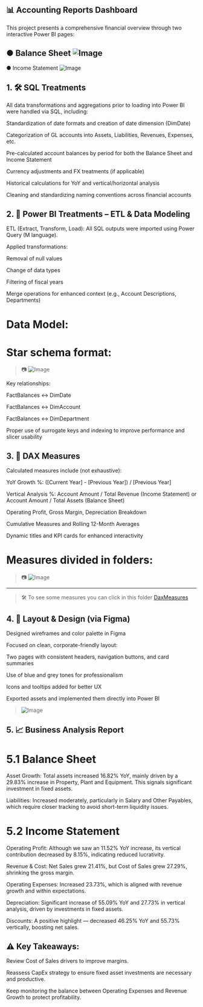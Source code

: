 ## 📊 Accounting Reports Dashboard
This project presents a comprehensive financial overview through two interactive Power BI pages:

● Balance Sheet ![Image](https://github.com/user-attachments/assets/6fab2bec-fed7-4cd4-afa1-f98d677e5a12)
--
● Income Statement ![Image](https://github.com/user-attachments/assets/b1141529-a8ad-4aa1-ae43-9aba38153d52)

## 1. 🛠️ SQL Treatments
All data transformations and aggregations prior to loading into Power BI were handled via SQL, including:

Standardization of date formats and creation of date dimension (DimDate)

Categorization of GL accounts into Assets, Liabilities, Revenues, Expenses, etc.

Pre-calculated account balances by period for both the Balance Sheet and Income Statement

Currency adjustments and FX treatments (if applicable)

Historical calculations for YoY and vertical/horizontal analysis

Cleaning and standardizing naming conventions across financial accounts

## 2. 🔄 Power BI Treatments – ETL & Data Modeling
ETL (Extract, Transform, Load):
All SQL outputs were imported using Power Query (M language).

Applied transformations:

Removal of null values

Change of data types

Filtering of fiscal years

Merge operations for enhanced context (e.g., Account Descriptions, Departments)

# Data Model:
# Star schema format:
> 📷 ![Image](https://github.com/user-attachments/assets/2e746b22-9e78-4dc2-8450-77fa6476caec)

Key relationships:

FactBalances ↔ DimDate

FactBalances ↔ DimAccount

FactBalances ↔ DimDepartment

Proper use of surrogate keys and indexing to improve performance and slicer usability

## 3. 📐 DAX Measures
Calculated measures include (not exhaustive):

YoY Growth %: ([Current Year] - [Previous Year]) / [Previous Year]

Vertical Analysis %: Account Amount / Total Revenue (Income Statement) or Account Amount / Total Assets (Balance Sheet)

Operating Profit, Gross Margin, Depreciation Breakdown

Cumulative Measures and Rolling 12-Month Averages

Dynamic titles and KPI cards for enhanced interactivity

# Measures divided in folders: 
> 📷 ![Image](https://github.com/user-attachments/assets/d1c21b73-0bba-4f3a-a1fa-3fd55a286d75)
________

> 🛠 To see some measures you can click in this folder [DaxMeasures](https://github.com/Angelo-77/AccountingReports/blob/3abb17219ab13573b99813746d97a9f4bb0beeb8/DaxMeasures)

## 4. 🎨 Layout & Design (via Figma)
Designed wireframes and color palette in Figma

Focused on clean, corporate-friendly layout:

Two pages with consistent headers, navigation buttons, and card summaries

Use of blue and grey tones for professionalism

Icons and tooltips added for better UX

Exported assets and implemented them directly into Power BI

> ![Image](https://github.com/user-attachments/assets/5a4ccefa-74ad-43b3-8201-d5974a3a9602)


## 5. 📈 Business Analysis Report
# 5.1 Balance Sheet
Asset Growth: Total assets increased 16.82% YoY, mainly driven by a 29.83% increase in Property, Plant and Equipment. This signals significant investment in fixed assets.

Liabilities: Increased moderately, particularly in Salary and Other Payables, which require closer tracking to avoid short-term liquidity issues.

# 5.2 Income Statement
Operating Profit: Although we saw an 11.52% YoY increase, its vertical contribution decreased by 8.15%, indicating reduced lucrativity.

Revenue & Cost: Net Sales grew 21.41%, but Cost of Sales grew 27.29%, shrinking the gross margin.

Operating Expenses: Increased 23.73%, which is aligned with revenue growth and within expectations.

Depreciation: Significant increase of 55.09% YoY and 27.73% in vertical analysis, driven by investments in fixed assets.

Discounts: A positive highlight — decreased 46.25% YoY and 55.73% vertically, boosting net sales.

## ⚠️ Key Takeaways:
Review Cost of Sales drivers to improve margins.

Reassess CapEx strategy to ensure fixed asset investments are necessary and productive.

Keep monitoring the balance between Operating Expenses and Revenue Growth to protect profitability.

